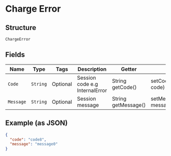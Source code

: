 
# Charge Error

## Structure

`ChargeError`

## Fields

| Name | Type | Tags | Description | Getter | Setter |
|  --- | --- | --- | --- | --- | --- |
| `Code` | `String` | Optional | Session code e.g InternalError | String getCode() | setCode(String code) |
| `Message` | `String` | Optional | Session message | String getMessage() | setMessage(String message) |

## Example (as JSON)

```json
{
  "code": "code8",
  "message": "message0"
}
```

